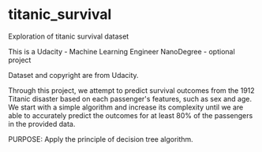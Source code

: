 # titanic_survival
Exploration of titanic survival dataset 

This is a Udacity - Machine Learning Engineer NanoDegree - optional project

Dataset and copyright are from Udacity.

Through this project, we attempt to predict survival outcomes from the 1912 Titanic disaster based on each passenger's features, such as sex and age.
We start with a simple algorithm and increase its complexity until we are able to accurately predict the outcomes for at least 80% of the passengers in the provided data.

PURPOSE: Apply the principle of decision tree algorithm.
